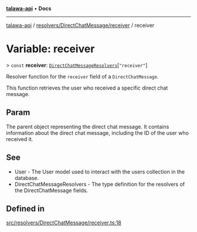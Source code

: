 [**talawa-api**](../../../../README.md) • **Docs**

***

[talawa-api](../../../../modules.md) / [resolvers/DirectChatMessage/receiver](../README.md) / receiver

# Variable: receiver

\> `const` **receiver**: [`DirectChatMessageResolvers`](../../../../types/generatedGraphQLTypes/type-aliases/DirectChatMessageResolvers.md)\[`"receiver"`\]

Resolver function for the `receiver` field of a `DirectChatMessage`.

This function retrieves the user who received a specific direct chat message.

## Param

The parent object representing the direct chat message. It contains information about the direct chat message, including the ID of the user who received it.

## See

 - User - The User model used to interact with the users collection in the database.
 - DirectChatMessageResolvers - The type definition for the resolvers of the DirectChatMessage fields.

## Defined in

[src/resolvers/DirectChatMessage/receiver.ts:18](https://github.com/PalisadoesFoundation/talawa-api/blob/a87b45a1c490c996c3a8a52e117ecbaa4742ef49/src/resolvers/DirectChatMessage/receiver.ts#L18)
